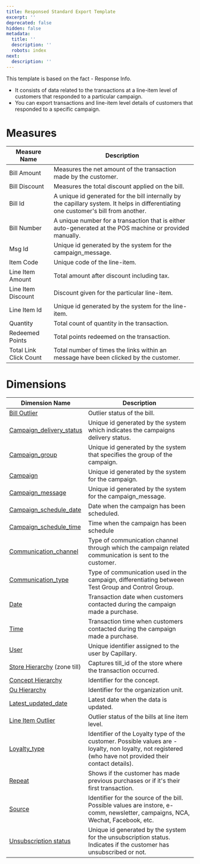 ```yaml
---
title: Responsed Standard Export Template
excerpt: ''
deprecated: false
hidden: false
metadata:
  title: ''
  description: ''
  robots: index
next:
  description: ''
---
```

This template is based on the fact - Response Info. 

* It consists of data related to the transactions at a line-item level of customers that responded to a particular campaign. 
* You can export transactions and line-item level details of customers that responded to a specific campaign.

# Measures

| Measure Name           | Description                                                                                                                          |
| ---------------------- | ------------------------------------------------------------------------------------------------------------------------------------ |
| Bill Amount            | Measures the net amount of the transaction made by the customer.                                                                     |
| Bill Discount          | Measures the total discount applied on the bill.                                                                                     |
| Bill Id                | A unique id generated for the bill internally by the capillary system. It helps in differentiating one customer's bill from another. |
| Bill Number            | A unique number for a transaction that is either auto-generated at the POS machine or provided manually.                             |
| Msg Id                 | Unique id generated by the system for the campaign\_message.                                                                         |
| Item Code              | Unique code of the line-item.                                                                                                        |
| Line Item Amount       | Total amount after discount including tax.                                                                                           |
| Line Item Discount     | Discount given for the particular line-item.                                                                                         |
| Line Item Id           | Unique id generated by the system for the line-item.                                                                                 |
| Quantity               | Total count of quantity in the transaction.                                                                                          |
| Redeemed Points        | Total points redeemed on the transaction.                                                                                            |
| Total Link Click Count | Total number of times the links within an message have been clicked by the customer.                                                 |

# Dimensions

| Dimension Name                                                                                              | Description                                                                                                                                               |
| ----------------------------------------------------------------------------------------------------------- | --------------------------------------------------------------------------------------------------------------------------------------------------------- |
| [Bill Outlier](https://docs.capillarytech.com/docs/dimension-tables#outlier-status)                         | Outlier status of the bill.                                                                                                                               |
| [Campaign\_delivery\_status](https://docs.capillarytech.com/docs/dimension-tables#campaign-delivery-status) | Unique id generated by the system which indicates the campaigns delivery status.                                                                          |
| [Campaign\_group](https://docs.capillarytech.com/docs/dimension-tables#campaign-group)                      | Unique id generated by the system that specifies the group of the campaign.                                                                               |
| [Campaign](https://docs.capillarytech.com/docs/dimension-tables#campaigns)                                  | Unique id generated by the system for the campaign.                                                                                                       |
| [Campaign\_message](https://docs.capillarytech.com/docs/dimension-tables#campaign-message-campaign_msg)     | Unique id generated by the system for the campaign\_message.                                                                                              |
| [Campaign\_schedule\_date](https://docs.capillarytech.com/docs/dimension-tables#date)                       | Date when the campaign has been scheduled.                                                                                                                |
| [Campaign\_schedule\_time](https://docs.capillarytech.com/docs/dimension-tables#time)                       | Time when the campaign has been schedule                                                                                                                  |
| [Communication\_channel](https://docs.capillarytech.com/docs/dimension-tables#communication-channel)        | Type of communication channel through which the campaign related communication is sent to the customer.                                                   |
| [Communication\_type](https://docs.capillarytech.com/docs/dimension-tables#communication-type)              | Type of communication used in the campaign, differentiating between Test Group and Control Group.                                                         |
| [Date](https://docs.capillarytech.com/docs/dimension-tables#date)                                           | Transaction date when customers contacted during the campaign made a purchase.                                                                            |
| [Time](https://docs.capillarytech.com/docs/dimension-tables#time)                                           | Transaction time when customers contacted during the campaign made a purchase.                                                                            |
| [User](https://docs.capillarytech.com/docs/dimension-tables#users)                                          | Unique identifier assigned to the user by Capillary.                                                                                                      |
| [Store Hierarchy](https://docs.capillarytech.com/docs/dimension-tables#zone-tills) (zone till)              | Captures till\_id of the store where the transaction occurred.                                                                                            |
| [Concept Hierarchy](https://docs.capillarytech.com/docs/dimension-tables#zone-till)                         | Identifier for the concept.                                                                                                                               |
| [Ou Hierarchy](https://docs.capillarytech.com/docs/dimension-tables#zone-till)                              | Identifier for the organization unit.                                                                                                                     |
| [Latest\_updated\_date](https://docs.capillarytech.com/docs/dimension-tables#zone-tills)                    | Latest date when the data is updated.                                                                                                                     |
| [Line Item Outlier](https://docs.capillarytech.com/docs/dimension-tables#outlier-status)                    | Outlier status of the bills at line item level.                                                                                                           |
| [Loyalty\_type](https://docs.capillarytech.com/docs/dimension-tables#loyalty-type)                          | Identifier of the Loyalty type of the customer. Possible values are - loyalty, non loyalty, not registered (who have not provided their contact details). |
| [Repeat](https://docs.capillarytech.com/docs/dimension-tables#repeat-status)                                | Shows if the customer has made previous purchases or if it's their first transaction.                                                                     |
| [Source](https://docs.capillarytech.com/docs/dimension-tables#source-type)                                  | Identifier for the source of the bill. Possible values are instore, e-comm, newsletter, campaigns, NCA, Wechat, Facebook, etc.                            |
| [Unsubscription status](https://docs.capillarytech.com/docs/dimension-tables#unsubscription-status)         | Unique id generated by the system for the unsubscription status. Indicates if the customer has unsubscribed or not.                                       |
